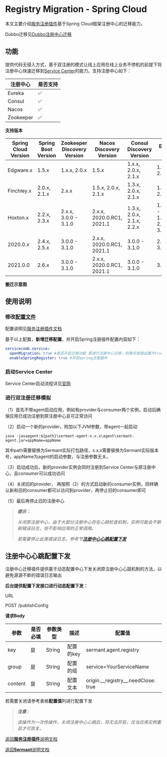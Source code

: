 # Registry Migration - Spring Cloud

本文主要介绍[服务注册插件](https://github.com/huaweicloud/Sermant/tree/develop/sermant-plugins/sermant-service-registry)基于Spring Cloud框架注册中心的迁移能力。

Dubbo迁移见[Dubbo注册中心迁移](dubbo-registry-migiration.md)

## 功能

提供代码无侵入方式，基于双注册的模式让线上应用在线上业务不停机的前提下将注册中心快速迁移到[Service Center](https://github.com/apache/servicecomb-service-center)的能力。支持注册中心如下：

| 注册中心  | 是否支持 |
| --------- | -------- |
| Eureka    | ✅        |
| Consul    | ✅        |
| Nacos     | ✅        |
| Zookeeper | ✅        |

**支持版本**

| Spring Cloud Version | Spring Boot Version | Zookeeper Discovery Version | Nacos Discovery Version     | Consul Discovery Version     | Eureka Client Version                                 |
| -------------------- | ------------------- | --------------------------- | --------------------------- | ---------------------------- | ----------------------------------------------------- |
| Edgware.x            | 1.5.x               | 1.x.x, 2.0.x                | 1.5.x                       | 1.x.x,   2.0.x, 2.1.x        | 1.4.x, 2.0.x, 2.1.x                                   |
| Finchley.x           | 2.0.x, 2.1.x        | 2.x.x                       | 1.5.x, 2.0.x, 2.1.x         | 1.3.x, 2.0.x, 2.1.x          | 1.4.x, 2.0.x, 2.1.x                                   |
| Hoxton.x             | 2.2.x, 2.3.x        | 2.x.x, 3.0.0 - 3.1.0        | 2.x.x, 2020.0.RC1,   2021.1 | 1.3.x, 2.0.x, 2.1.x,   2.2.x | 1.4.4.RELEASE -   1.4.7.RELEASE, 2.x.x, 3.0.0 - 3.1.0 |
| 2020.0.x             | 2.4.x, 2.5.x        | 3.0.0 - 3.1.0               | 2.x.x, 2020.0.RC1,   2021.1 | 3.0.0   - 3.1.0              | 2.1.x, 2.2.x, 3.0.0 -   3.1.0                         |
| 2021.0.0             | 2.6.x               | 3.0.0 - 3.1.0               | 2.x.x, 2020.0.RC1, 2021.1   | 3.0.0   - 3.1.0              | 3.0.0 - 3.1.0                                         |

**搬迁示意图**

<MyImage src="/docs-img/sermant-register-migration.png"/>

## 使用说明

### 修改[配置文件](https://github.com/huaweicloud/Sermant/tree/develop/sermant-plugins/sermant-service-registry/config/config.yaml)

配置说明见[服务注册插件文档](./README.md#按需修改插件配置文件)

基于以上配置，**新增迁移配置**，并开启Spring注册插件配置内容如下：

```yaml
servicecomb.service:
  openMigration: true #是否开启迁移功能 若进行注册中心迁移，则需将该值设置为true
  enableSpringRegister: true #开启spring注册插件
```

### 启动Service Center

Service Center启动流程详见[官网](https://github.com/apache/servicecomb-service-center)

### 进行双注册迁移模拟

（1）首先不带agent启动应用，例如有provider与consumer两个实例，启动后确保应用已成功注册到原注册中心且可正常访问

（2）启动一个新的provider，附加以下JVM参数，带agent一起启动

```shell
java -javaagent:${path}\sermant-agent-x.x.x\agent\sermant-agent.jar=appName=appName
```

其中path需要替换为Sermant实际打包路径，x.x.x需要替换为Sermant实际版本号，appName为agent的启动参数，与注册参数无关。

（3）启动成功后，新的provider实例会同时注册到Service Center与原注册中心，且consumer可以成功访问

（4）关闭旧的provider， 再按照（2）的方式启动新的consumer实例，同样确认新和旧的consumer都可以访问到provider，再停止旧的consumer即可

（5）最后再停止旧的注册中心

> ***提示：***
>
> *关闭原注册中心，由于大部分注册中心存在心跳检查机制，实例可能会不断刷错误日志，但不影响应用的正常调用。*
>
> *若需要停止此类错误日志，参考节[**注册中心心跳配置下发**](#注册中心心跳配置下发)*

## **注册中心心跳配置下发**

注册中心迁移插件提供基于动态配置中心下发关闭原注册中心心跳机制的方法，以避免源源不断的错误日志输出

**后台提供配置下发接口进行动态配置下发：**

URL

POST /publishConfig

**请求Body**

| 参数    | 是否必填 | 参数类型 | 描述      | 配置值                                  |
| ------- | -------- | -------- | --------- | --------------------------------------- |
| key     | 是       | String   | 配置的key | sermant.agent.registry                  |
| group   | 是       | String   | 配置的组  | service=YourServiceName                 |
| content | 是       | String   | 配置文本  | origin.\_\_registry\_\_.needClose: true |

若需要关闭请参考表格**配置值**列进行配置下发

> ***注意 :***
>
> *该操作为一次性操作，关闭注册中心心跳后，将无法开启，仅当应用实例重启才可恢复。*

[返回**服务注册插件**说明文档](./README.md)

[返回**Sermant**说明文档](../../document/UserGuide/README.md)